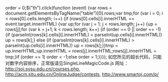 ﻿order = 0;$("th").click(function (event) {var rows = document.getElementsByTagName("table")[0].rows;var tmp;for (var i = 0; i < rows[0].cells.length; i++) {if (rows[0].cells[i].innerHTML == event.target.innerHTML) {var up;for (var j = 1; j < rows.length; j++) {up = rows[j];for (var k = j+1; k < rows.length; k++) {if (order == 0 || order == -1) {if (parseInt(rows[k].cells[i].innerHTML) < parseInt(up.cells[i].innerHTML)) up = rows[k];} else {if (parseInt(rows[k].cells[i].innerHTML) > parseInt(up.cells[i].innerHTML)) up = rows[k];}}tmp = up.innerHTML;up.innerHTML = rows[j].innerHTML;rows[j].innerHTML = tmp;}if (order == 1) order = -1;else order = 1;}}});
如您所见的超长代码，只能对数字内容排序，正常版请见SingleLineMagicCode.js
网址：http://soj.sysu.edu.cn/courses.php, http://acm.sjtu.edu.cn/OnlineJudge/contests, http://www.smartoj.com/p/
